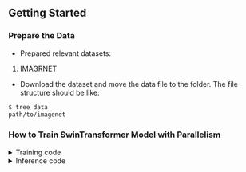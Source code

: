 ## Getting Started
### Prepare the Data 

- Prepared relevant datasets:

1. IMAGRNET

- Download the dataset and move the data file to the folder. The file structure should be like:
```bash
$ tree data
path/to/imagenet
```
### How to Train SwinTransformer Model with Parallelism

<details>
<summary>Training code</summary>

```Shell
bash train.sh
```
</details>
<details>
<summary>Inference code</summary>

```Shell
bash infer.sh
```
</details>


